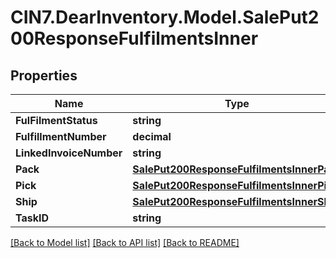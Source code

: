 # CIN7.DearInventory.Model.SalePut200ResponseFulfilmentsInner

## Properties

| Name                    | Type                                                                                    | Description | Notes      |
| ----------------------- | --------------------------------------------------------------------------------------- | ----------- | ---------- |
| **FulFilmentStatus**    | **string**                                                                              |             | [optional] |
| **FulfillmentNumber**   | **decimal**                                                                             |             | [optional] |
| **LinkedInvoiceNumber** | **string**                                                                              |             | [optional] |
| **Pack**                | [**SalePut200ResponseFulfilmentsInnerPack**](SalePut200ResponseFulfilmentsInnerPack.md) |             | [optional] |
| **Pick**                | [**SalePut200ResponseFulfilmentsInnerPick**](SalePut200ResponseFulfilmentsInnerPick.md) |             | [optional] |
| **Ship**                | [**SalePut200ResponseFulfilmentsInnerShip**](SalePut200ResponseFulfilmentsInnerShip.md) |             | [optional] |
| **TaskID**              | **string**                                                                              |             | [optional] |

[[Back to Model list]](../README.md#documentation-for-models) [[Back to API list]](../README.md#documentation-for-api-endpoints) [[Back to README]](../README.md)
